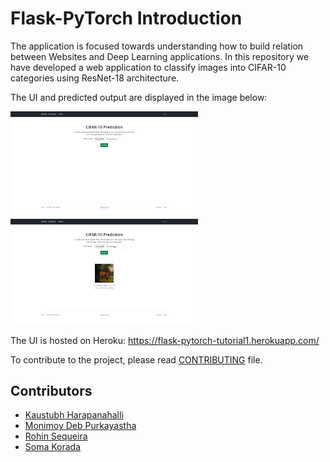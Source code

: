 # Flask-PyTorch Introduction

The application is focused towards understanding how to build relation between Websites and Deep Learning applications. In this repository we have developed a web application to classify images into CIFAR-10 categories using ResNet-18 architecture.

The UI and predicted output are displayed in the image below:

<img src="images/input.png" width=300/> <img src="images/output.png" width=300>

The UI is hosted on Heroku: <https://flask-pytorch-tutorial1.herokuapp.com/>

To contribute to the project, please read [CONTRIBUTING](./CONTRIBUTING.md) file.

## Contributors

* [Kaustubh Harapanahalli](mailto:kaustubhharapanahalli@gmail.com)
* [Monimoy Deb Purkayastha](mailto:monimoyd@gmail.com)
* [Rohin Sequeira](mailto:sequeira.rohin@gmail.com)
* [Soma Korada](mailto:somakorada@gmail.com)
